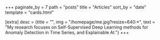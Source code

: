 +++
paginate_by = 7
path = "posts"
title = "Articles"
sort_by = "date"
template = "cards.html"

[extra]
desc = {title = "", img = "/homepage/me.jpg?resize=640:*", text = "My research focuses on Self-Supervised Deep Learning methods for Anomaly Detection in Time Series, and Explainable AI."}
+++
